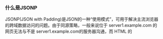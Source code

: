 ### 什么是JSONP

JSONP(JSON with Padding)是JSON的一种“使用模式”，可用于解决主流浏览器的跨域数据访问的问题。由于同源策略，一般来说位于 server1.example.com 的网页无法与不是 server1.example.com的服务器沟通，而 HTML 的<script> 元素是一个例外。利用 <script> 元素的这个开放策略，网页可以得到从其他来源动态产生的 JSON 资料，而这种使用模式就是所谓的 JSONP。


### 原理是什么?

通过script的可远程获取的策略, 通过后台返回调用JS函数的形式, 并且将传入数据到函数形参, 比如后台返回了字符串 `callbackFunction('TestData')`, 这本来是没有任何意义的字符串 但是通过script标签获取 则会进行JS方式的解析, 而在JS的眼中 `callbackFunction('TestData')` 则是一个函数调用, 我称它为**远程执行回调函数**

